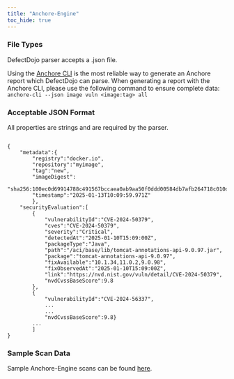 ```yaml
---
title: "Anchore-Engine"
toc_hide: true
---
```


### File Types
DefectDojo parser accepts a .json file.

Using the [Anchore CLI](https://docs.anchore.com/current/docs/using/cli_usage/images/inspecting_image_content/) is the most reliable way to generate an Anchore report which DefectDojo can parse. When generating a report with the Anchore CLI, please use the following command to ensure complete data: `anchore-cli --json image vuln <image:tag> all`

### Acceptable JSON Format
All properties are strings and are required by the parser.

~~~

{
    "metadata":{
        "registry":"docker.io",
        "repository":"myimage",
        "tag":"new",
        "imageDigest":
        "sha256:100ec0d69914788c491567bccaea0ab9aa50f0ddd00584db7afb264718c010d6",
        "timestamp":"2025-01-13T10:09:59.971Z"
        },
    "securityEvaluation":[
        {
            "vulnerabilityId":"CVE-2024-50379",
            "cves":"CVE-2024-50379",
            "severity":"Critical",
            "detectedAt":"2025-01-10T15:09:00Z",
            "packageType":"Java",
            "path":"/aci/base/lib/tomcat-annotations-api-9.0.97.jar",
            "package":"tomcat-annotations-api-9.0.97",
            "fixAvailable":"10.1.34,11.0.2,9.0.98",
            "fixObservedAt":"2025-01-10T15:09:00Z",
            "link":"https://nvd.nist.gov/vuln/detail/CVE-2024-50379",
            "nvdCvssBaseScore":9.8
        },
        {
            "vulnerabilityId":"CVE-2024-56337",
            ...
            ...
            "nvdCvssBaseScore":9.8}
        ...
        ]
}
~~~

### Sample Scan Data
Sample Anchore-Engine scans can be found [here](https://github.com/DefectDojo/django-DefectDojo/tree/master/unittests/scans/anchore_engine).